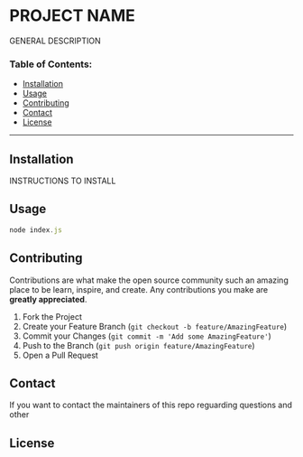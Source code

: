 # PROJECT NAME

GENERAL DESCRIPTION


### Table of Contents:

 * [Installation](#installation)
 * [Usage](#usage)
 * [Contributing](#contributing)
 * [Contact](#contact)
 * [License](#license)

---

## Installation

INSTRUCTIONS TO INSTALL


## Usage

```js
node index.js
```

## Contributing

Contributions are what make the open source community such an amazing place to be learn, inspire, and create. Any contributions you make are **greatly appreciated**.

1. Fork the Project
2. Create your Feature Branch (`git checkout -b feature/AmazingFeature`)
3. Commit your Changes (`git commit -m 'Add some AmazingFeature'`)
4. Push to the Branch (`git push origin feature/AmazingFeature`)
5. Open a Pull Request

## Contact

If you want to contact the maintainers of this repo reguarding questions and other

## License

